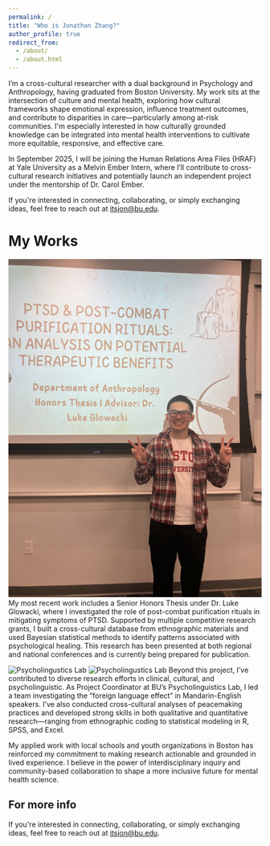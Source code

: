 ```yaml
---
permalink: /
title: "Who is Jonathan Zhang?"
author_profile: true
redirect_from: 
  - /about/
  - /about.html
---
```


I’m a cross-cultural researcher with a dual background in Psychology and Anthropology, having graduated from Boston University. My work sits at the intersection of culture and mental health, exploring how cultural frameworks shape emotional expression, influence treatment outcomes, and contribute to disparities in care—particularly among at-risk communities. I'm especially interested in how culturally grounded knowledge can be integrated into mental health interventions to cultivate more equitable, responsive, and effective care.

In September 2025, I will be joining the Human Relations Area Files (HRAF) at Yale University as a Melvin Ember Intern, where I’ll contribute to cross-cultural research initiatives and potentially launch an independent project under the mentorship of Dr. Carol Ember.

If you're interested in connecting, collaborating, or simply exchanging ideas, feel free to reach out at itsjon@bu.edu.

My Works
======
![Senior Thesis](images/IMG_8771.JPG)
My most recent work includes a Senior Honors Thesis under Dr. Luke Glowacki, where I investigated the role of post-combat purification rituals in mitigating symptoms of PTSD. Supported by multiple competitive research grants, I built a cross-cultural database from ethnographic materials and used Bayesian statistical methods to identify patterns associated with psychological healing. This research has been presented at both regional and national conferences and is currently being prepared for publication.

![Psycholingustics Lab](IMG_7197.HEIC) ![Psycholingustics Lab](IMG_7214.HEIC)
Beyond this project, I’ve contributed to diverse research efforts in clinical, cultural, and psycholinguistic. As Project Coordinator at BU’s Psycholinguistics Lab, I led a team investigating the “foreign language effect” in Mandarin-English speakers. I’ve also conducted cross-cultural analyses of peacemaking practices and developed strong skills in both qualitative and quantitative research—ranging from ethnographic coding to statistical modeling in R, SPSS, and Excel.

My applied work with local schools and youth organizations in Boston has reinforced my commitment to making research actionable and grounded in lived experience. I believe in the power of interdisciplinary inquiry and community-based collaboration to shape a more inclusive future for mental health science.

For more info
------
If you're interested in connecting, collaborating, or simply exchanging ideas, feel free to reach out at itsjon@bu.edu.
